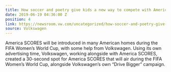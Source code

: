 ```yaml
---
title: How soccer and poetry give kids a new way to compete with America SCORES
date: 2019-06-19 04:36:00 Z
position: 4
link: https://newsroom.vw.com/uncategorized/how-soccer-and-poetry-give-kids-a-new-way-to-compete-with-america-scores/
source: Volkswagen
---
```


America SCORES will be introduced in many American homes during the FIFA Women’s World Cup, with some help from Volkswagen. Using its own advertising time, Volkswagen, working alongside with America SCORES, created a 30-second spot for America SCORES that will air during the FIFA Women’s World Cup, alongside Volkswagen’s own “Drive Bigger” campaign.